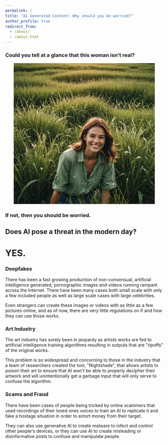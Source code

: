 ```yaml
---
permalink: /
title: "AI Generated Content: Why should you be worried?"
author_profile: true
redirect_from: 
  - /about/
  - /about.html
---
```


### Could you tell at a glance that this woman isn't real?

<center>
<img src="../images/thing.jpg" alt="woman" width="450"/>
</center>

### If not, then you should be worried.

## Does AI pose a threat in the modern day?

# YES.

### Deepfakes

There has been a fast growing production of non-consensual, artificial intelligence generated, pornographic images and videos running rampant across the internet. There have been many cases both small scale with only a few included people as well as large scale cases with large celebrities.

Even strangers can create these images or videos with as little as a few pictures online, and as of now, there are very little regulations on if and how they can use those works.

### Art Industry

The art industry has sorely been in jeopardy as artists works are fed to artificial intelligence training algorithms resulting in outputs that are "ripoffs" of the original works.

This problem is so widespread and concerning to those in the industry that a team of researchers created the tool, "Nightshade", that allows artists to poison their art to ensure that AI won't be able to properly decipher their artwork and will unintentionally get a garbage input that will only serve to confuse the algorithm.

### Scams and Fraud

There have been cases of people being tricked by online scammers that used recordings of their loved ones voices to train an AI to replicate it and fake a hostage situation in order to extort money from their target.

They can also use generative AI to create malware to infect and control other people's devices, or they can use AI to create misleading or disinformative posts to confuse and manipulate people.
